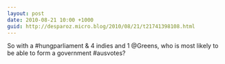 ```yaml
---
layout: post
date: 2010-08-21 10:00 +1000
guid: http://desparoz.micro.blog/2010/08/21/t21741398108.html
---
```

So with a #hungparliament &amp; 4 indies and 1 @Greens, who is most likely to be able to form a government #ausvotes?
